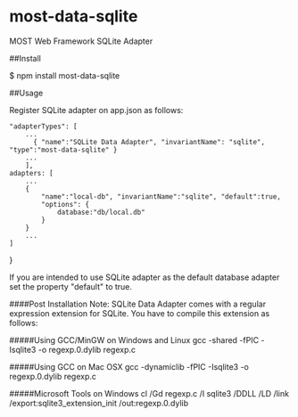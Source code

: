 # most-data-sqlite
MOST Web Framework SQLite Adapter

##Install

$ npm install most-data-sqlite

##Usage

Register SQLite adapter on app.json as follows:

    "adapterTypes": [
        ...
          { "name":"SQLite Data Adapter", "invariantName": "sqlite", "type":"most-data-sqlite" }
        ...
        ],
    adapters: [
        ...
        { 
            "name":"local-db", "invariantName":"sqlite", "default":true,
            "options": {
                database:"db/local.db"
            }
        }
        ...
    ]
}

If you are intended to use SQLite adapter as the default database adapter set the property "default" to true. 

####Post Installation Note:
SQLite Data Adapter comes with a regular expression extension for SQLite. You have to compile this extension as follows:

#####Using GCC/MinGW on Windows and Linux
gcc -shared -fPIC -Isqlite3 -o regexp.0.dylib regexp.c

#####Using GCC on Mac OSX
gcc -dynamiclib -fPIC -Isqlite3 -o regexp.0.dylib regexp.c

#####Microsoft Tools on Windows
cl /Gd regexp.c /I sqlite3 /DDLL /LD /link /export:sqlite3_extension_init /out:regexp.0.dylib

